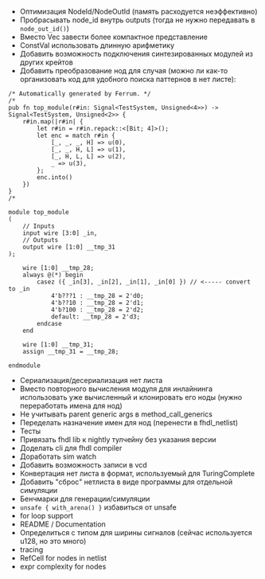 - Оптимизация NodeId/NodeOutId (память расходуется неэффективно)
- Пробрасывать node_id внутрь outputs (тогда не нужно передавать в `node_out_id()`)
- Вместо Vec<BitVecMask> завести более компактное представление
- ConstVal использовать длинную арифметику
- Добавить возможность подключения синтезированных модулей из других крейтов
- Добавить преобразование нод для случая (можно ли как-то организовать код для удобного поиска паттернов в нет листе):
```
/* Automatically generated by Ferrum. */
/*
pub fn top_module(r#in: Signal<TestSystem, Unsigned<4>>) -> Signal<TestSystem, Unsigned<2>> {
    r#in.map(|r#in| {
        let r#in = r#in.repack::<[Bit; 4]>();
        let enc = match r#in {
            [_, _, _, H] => u(0),
            [_, _, H, L] => u(1),
            [_, H, L, L] => u(2),
            _ => u(3),
        };
        enc.into()
    })
}
/*

module top_module
(
    // Inputs
    input wire [3:0] _in,
    // Outputs
    output wire [1:0] __tmp_31
);

    wire [1:0] __tmp_28;
    always @(*) begin
        casez ({ _in[3], _in[2], _in[1], _in[0] }) // <----- convert to _in
            4'b???1 : __tmp_28 = 2'd0;
            4'b??10 : __tmp_28 = 2'd1;
            4'b?100 : __tmp_28 = 2'd2;
            default: __tmp_28 = 2'd3;
        endcase
    end

    wire [1:0] __tmp_31;
    assign __tmp_31 = __tmp_28;

endmodule

```
- Сериализация/десериализация нет листа
- Вместо повторного вычисления модуля для инлайнинга использовать уже вычисленный и клонировать его ноды (нужно переработать имена для нод)
- Не учитывать parent generic args в method_call_generics
- Переделать назначение имен для нод (перенести в fhdl_netlist)
- Тесты
- Привязать fhdl lib к nightly тулчейну без указания версии
- Доделать cli для fhdl compiler
- Доработать sim watch
- Добавить возможность записи в vcd
- Конвертация нет листа в формат, используемый для TuringComplete
- Добавить "сброс" нетлиста в виде программы для отдельной симуляции
- Бенчмарки для генерации/симуляции
- `unsafe { with_arena() }` избавиться от unsafe
- for loop support
- README / Documentation
- Определиться с типом для ширины сигналов (сейчас используется u128, но это много)
- tracing
- RefCell for nodes in netlist
- expr complexity for nodes
